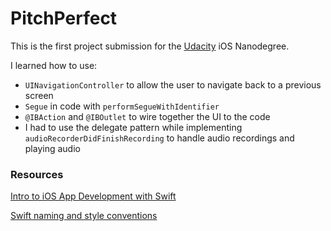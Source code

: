 # PitchPerfect

This is the first project submission for the [Udacity](https://udacity.com) iOS Nanodegree.

I learned how to use:

* `UINavigationController` to allow the user to navigate back to a previous screen
* `Segue` in code with `performSegueWithIdentifier`
* `@IBAction` and `@IBOutlet` to wire together the UI to the code
* I had to use the delegate pattern while implementing `audioRecorderDidFinishRecording` to handle audio recordings and playing audio

### Resources
[Intro to iOS App Development with Swift](https://www.udacity.com/course/intro-to-ios-app-development-with-swift--ud585)

[Swift naming and style conventions](https://github.com/github/swift-style-guide)
